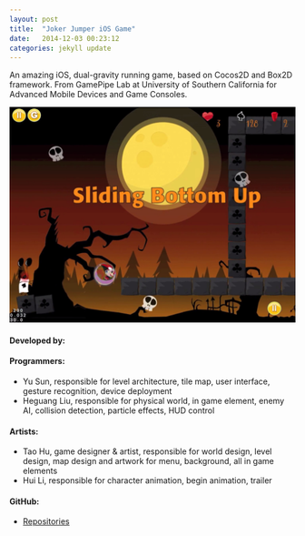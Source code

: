 ```yaml
---
layout: post
title:  "Joker Jumper iOS Game"
date:   2014-12-03 00:23:12
categories: jekyll update
---
```

An amazing iOS, dual-gravity running game, based on Cocos2D and Box2D framework. From GamePipe Lab at University of Southern California for Advanced Mobile Devices and Game Consoles.

[![Video](/images/jokerjumper.jpg)](http://www.youtube.com/watch?v=trFJsnU8M6Q)

#### **Developed by:**

#### Programmers:
* Yu Sun, responsible for level architecture, tile map, user interface, gesture recognition, device deployment
* Heguang Liu, responsible for physical world, in game element, enemy AI, collision detection, particle effects, HUD control

#### Artists:
* Tao Hu, game designer & artist, responsible for world design, level design, map design and artwork for menu, background, all in game elements
* Hui Li, responsible for character animation, begin animation, trailer

#### **GitHub:**
* [Repositories](https://github.com/usunyu/JokerJumper)
